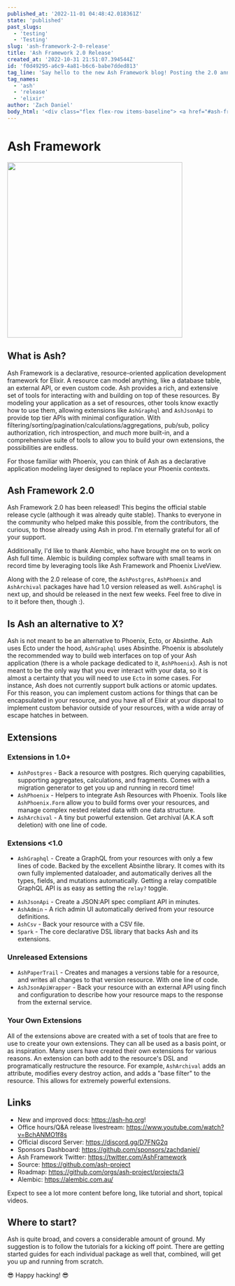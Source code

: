```yaml
---
published_at: '2022-11-01 04:48:42.018361Z'
state: 'published'
past_slugs: 
  - 'testing'
  - 'Testing'
slug: 'ash-framework-2-0-release'
title: 'Ash Framework 2.0 Release'
created_at: '2022-10-31 21:51:07.394544Z'
id: 'f0d49295-a6c9-4a81-b6c6-babe7dded813'
tag_line: 'Say hello to the new Ash Framework blog! Posting the 2.0 announcement for posterity.'
tag_names: 
  - 'ash'
  - 'release'
  - 'elixir'
author: 'Zach Daniel'
body_html: '<div class="flex flex-row items-baseline"> <a href="#ash-framework">  <svg xmlns="http://www.w3.org/2000/svg" class="h-6 w-6" fill="none" viewBox="0 0 24 24" stroke="currentColor" stroke-width="2"> <path stroke-linecap="round" stroke-linejoin="round" d="M13.828 10.172a4 4 0 00-5.656 0l-4 4a4 4 0 105.656 5.656l1.102-1.101m-.758-4.899a4 4 0 005.656 0l4-4a4 4 0 00-5.656-5.656l-1.1 1.1"> </path> </svg> </a>  <h1 id="ash-framework"> Ash Framework  </h1> </div> <div class="w-full flex justify-center"> <img src="/images/ash-logo-side.png" width="400" height="400"/></div> <div class="flex flex-row items-baseline"> <a href="#what-is-ash-">  <svg xmlns="http://www.w3.org/2000/svg" class="h-6 w-6" fill="none" viewBox="0 0 24 24" stroke="currentColor" stroke-width="2"> <path stroke-linecap="round" stroke-linejoin="round" d="M13.828 10.172a4 4 0 00-5.656 0l-4 4a4 4 0 105.656 5.656l1.102-1.101m-.758-4.899a4 4 0 005.656 0l4-4a4 4 0 00-5.656-5.656l-1.1 1.1"> </path> </svg> </a>  <h2 id="what-is-ash-"> What is Ash?  </h2> </div> <p> Ash Framework is a declarative, resource-oriented application development framework for Elixir. A resource can model anything, like a database table, an external API, or even custom code. Ash provides a rich, and extensive set of tools for interacting with and building on top of these resources. By modeling your application as a set of resources, other tools know exactly how to use them, allowing extensions like <code class="inline">AshGraphql</code> and <code class="inline">AshJsonApi</code> to provide top tier APIs with minimal configuration. With filtering/sorting/pagination/calculations/aggregations, pub/sub, policy authorization, rich introspection, and <em>much</em> more built-in, and a comprehensive suite of tools to allow you to build your own extensions, the possibilities are endless. </p> <p> For those familiar with Phoenix, you can think of Ash as a declarative application modeling layer designed to replace your Phoenix contexts.</p> <div class="flex flex-row items-baseline"> <a href="#ash-framework-2-0">  <svg xmlns="http://www.w3.org/2000/svg" class="h-6 w-6" fill="none" viewBox="0 0 24 24" stroke="currentColor" stroke-width="2"> <path stroke-linecap="round" stroke-linejoin="round" d="M13.828 10.172a4 4 0 00-5.656 0l-4 4a4 4 0 105.656 5.656l1.102-1.101m-.758-4.899a4 4 0 005.656 0l4-4a4 4 0 00-5.656-5.656l-1.1 1.1"> </path> </svg> </a>  <h2 id="ash-framework-2-0"> Ash Framework 2.0  </h2> </div> <p> Ash Framework 2.0 has been released! This begins the official stable release cycle (although it was already quite stable). Thanks to everyone in the community who helped make this possible, from the contributors, the curious, to those already using Ash in prod. I’m eternally grateful for all of your support.</p> <p> Additionally, I’d like to thank Alembic, who have brought me on to work on Ash full time. Alembic is building complex software with small teams in record time by leveraging tools like Ash Framework and Phoenix LiveView.</p> <p> Along with the 2.0 release of core, the <code class="inline">AshPostgres</code>, <code class="inline">AshPhoenix</code> and <code class="inline">AshArchival</code> packages have had 1.0 version released as well. <code class="inline">AshGraphql</code> is next up, and should be released in the next few weeks. Feel free to dive in to it before then, though :).</p> <div class="flex flex-row items-baseline"> <a href="#is-ash-an-alternative-to-x-">  <svg xmlns="http://www.w3.org/2000/svg" class="h-6 w-6" fill="none" viewBox="0 0 24 24" stroke="currentColor" stroke-width="2"> <path stroke-linecap="round" stroke-linejoin="round" d="M13.828 10.172a4 4 0 00-5.656 0l-4 4a4 4 0 105.656 5.656l1.102-1.101m-.758-4.899a4 4 0 005.656 0l4-4a4 4 0 00-5.656-5.656l-1.1 1.1"> </path> </svg> </a>  <h2 id="is-ash-an-alternative-to-x-"> Is Ash an alternative to X?  </h2> </div> <p> Ash is not meant to be an alternative to Phoenix, Ecto, or Absinthe. Ash uses Ecto under the hood, <code class="inline">AshGraphql</code> uses Absinthe. Phoenix is absolutely the recommended way to build web interfaces on top of your Ash application (there is a whole package dedicated to it, <code class="inline">AshPhoenix</code>). Ash is not meant to be the only way that you ever interact with your data, so it is almost a certainty that you will need to use <code class="inline">Ecto</code> in some cases. For instance, Ash does not currently support bulk actions or atomic updates. For this reason, you can implement custom actions for things that can be encapsulated in your resource, and you have all of Elixir at your disposal to implement custom behavior outside of your resources, with a wide array of escape hatches in between.</p> <div class="flex flex-row items-baseline"> <a href="#extensions">  <svg xmlns="http://www.w3.org/2000/svg" class="h-6 w-6" fill="none" viewBox="0 0 24 24" stroke="currentColor" stroke-width="2"> <path stroke-linecap="round" stroke-linejoin="round" d="M13.828 10.172a4 4 0 00-5.656 0l-4 4a4 4 0 105.656 5.656l1.102-1.101m-.758-4.899a4 4 0 005.656 0l4-4a4 4 0 00-5.656-5.656l-1.1 1.1"> </path> </svg> </a>  <h2 id="extensions"> Extensions  </h2> </div> <div class="flex flex-row items-baseline"> <a href="#extensions-in-1-0-">  <svg xmlns="http://www.w3.org/2000/svg" class="h-6 w-6" fill="none" viewBox="0 0 24 24" stroke="currentColor" stroke-width="2"> <path stroke-linecap="round" stroke-linejoin="round" d="M13.828 10.172a4 4 0 00-5.656 0l-4 4a4 4 0 105.656 5.656l1.102-1.101m-.758-4.899a4 4 0 005.656 0l4-4a4 4 0 00-5.656-5.656l-1.1 1.1"> </path> </svg> </a>  <h3 id="extensions-in-1-0-"> Extensions in 1.0+  </h3> </div> <ul> <li> <code class="inline">AshPostgres</code> - Back a resource with postgres. Rich querying capabilities, supporting aggregates, calculations, and fragments. Comes with a migration generator to get you up and running in record time!  </li> <li> <code class="inline">AshPhoenix</code> - Helpers to integrate Ash Resources with Phoenix. Tools like <code class="inline">AshPhoenix.Form</code> allow you to build forms over your resources, and manage complex nested related data with one data structure.  </li> <li> <code class="inline">AshArchival</code> - A tiny but powerful extension. Get archival (A.K.A soft deletion) with one line of code.  </li> </ul> <div class="flex flex-row items-baseline"> <a href="#extensions--1-0">  <svg xmlns="http://www.w3.org/2000/svg" class="h-6 w-6" fill="none" viewBox="0 0 24 24" stroke="currentColor" stroke-width="2"> <path stroke-linecap="round" stroke-linejoin="round" d="M13.828 10.172a4 4 0 00-5.656 0l-4 4a4 4 0 105.656 5.656l1.102-1.101m-.758-4.899a4 4 0 005.656 0l4-4a4 4 0 00-5.656-5.656l-1.1 1.1"> </path> </svg> </a>  <h3 id="extensions--1-0"> Extensions &lt;1.0  </h3> </div> <ul> <li> <code class="inline">AshGraphql</code> - Create a GraphQL from your resources with only a few lines of code. Backed by the excellent Absinthe library. It comes with its own fully implemented dataloader, and automatically derives all the types, fields, and mutations automatically. Getting a relay compatible GraphQL API is as easy as setting the <code class="inline">relay?</code> toggle.  </li> </ul> <ul> <li> <code class="inline">AshJsonApi</code> - Create a JSON:API spec compliant API in minutes.  </li> <li> <code class="inline">AshAdmin</code> - A rich admin UI automatically derived from your resource definitions.  </li> <li> <code class="inline">AshCsv</code> - Back your resource with a CSV file.  </li> <li> <code class="inline">Spark</code> - The core declarative DSL library that backs Ash and its extensions.  </li> </ul> <div class="flex flex-row items-baseline"> <a href="#unreleased-extensions">  <svg xmlns="http://www.w3.org/2000/svg" class="h-6 w-6" fill="none" viewBox="0 0 24 24" stroke="currentColor" stroke-width="2"> <path stroke-linecap="round" stroke-linejoin="round" d="M13.828 10.172a4 4 0 00-5.656 0l-4 4a4 4 0 105.656 5.656l1.102-1.101m-.758-4.899a4 4 0 005.656 0l4-4a4 4 0 00-5.656-5.656l-1.1 1.1"> </path> </svg> </a>  <h3 id="unreleased-extensions"> Unreleased Extensions  </h3> </div> <ul> <li> <code class="inline">AshPaperTrail</code> - Creates and manages a versions table for a resource, and writes all changes to that version resource. With one line of code.  </li> <li> <code class="inline">AshJsonApiWrapper</code> - Back your resource with an external API using finch and configuration to describe how your resource maps to the response from the external service.  </li> </ul> <div class="flex flex-row items-baseline"> <a href="#your-own-extensions">  <svg xmlns="http://www.w3.org/2000/svg" class="h-6 w-6" fill="none" viewBox="0 0 24 24" stroke="currentColor" stroke-width="2"> <path stroke-linecap="round" stroke-linejoin="round" d="M13.828 10.172a4 4 0 00-5.656 0l-4 4a4 4 0 105.656 5.656l1.102-1.101m-.758-4.899a4 4 0 005.656 0l4-4a4 4 0 00-5.656-5.656l-1.1 1.1"> </path> </svg> </a>  <h3 id="your-own-extensions"> Your Own Extensions  </h3> </div> <p> All of the extensions above are created with a set of tools that are free to use to create your own extensions. They can all be used as a basis point, or as inspiration. Many users have created their own extensions for various reasons. An extension can both add to the resource’s DSL and programatically restructure the resource. For example, <code class="inline">AshArchival</code> adds an attribute, modifies every destroy action, and adds a “base filter” to the resource. This allows for extremely powerful extensions.</p> <div class="flex flex-row items-baseline"> <a href="#links">  <svg xmlns="http://www.w3.org/2000/svg" class="h-6 w-6" fill="none" viewBox="0 0 24 24" stroke="currentColor" stroke-width="2"> <path stroke-linecap="round" stroke-linejoin="round" d="M13.828 10.172a4 4 0 00-5.656 0l-4 4a4 4 0 105.656 5.656l1.102-1.101m-.758-4.899a4 4 0 005.656 0l4-4a4 4 0 00-5.656-5.656l-1.1 1.1"> </path> </svg> </a>  <h2 id="links"> Links  </h2> </div> <ul> <li> New and improved docs:  <a href="https://ash-hq.org">https://ash-hq.org</a>!  </li> <li> Office hours/Q&amp;A release livestream: <a href="https://www.youtube.com/watch?v=BchANMO1f8s">https://www.youtube.com/watch?v=BchANMO1f8s</a>  </li> <li> Official discord Server: <a href="https://discord.gg/D7FNG2q">https://discord.gg/D7FNG2q</a>  </li> <li> Sponsors Dashboard: <a href="https://github.com/sponsors/zachdaniel/">https://github.com/sponsors/zachdaniel/</a>  </li> <li> Ash Framework Twitter: <a href="https://twitter.com/AshFramework">https://twitter.com/AshFramework</a>  </li> <li> Source: <a href="https://github.com/ash-project">https://github.com/ash-project</a>  </li> <li> Roadmap: <a href="https://github.com/orgs/ash-project/projects/3">https://github.com/orgs/ash-project/projects/3</a>  </li> <li> Alembic: <a href="https://alembic.com.au/">https://alembic.com.au/</a>  </li> </ul> <p> Expect to see a lot more content before long, like tutorial and short, topical videos.</p> <div class="flex flex-row items-baseline"> <a href="#elixir-forum">  <svg xmlns="http://www.w3.org/2000/svg" class="h-6 w-6" fill="none" viewBox="0 0 24 24" stroke="currentColor" stroke-width="2"> <path stroke-linecap="round" stroke-linejoin="round" d="M13.828 10.172a4 4 0 00-5.656 0l-4 4a4 4 0 105.656 5.656l1.102-1.101m-.758-4.899a4 4 0 005.656 0l4-4a4 4 0 00-5.656-5.656l-1.1 1.1"> </path> </svg> </a>  <h2 id="elixir-forum"> Elixir Forum  </h2> </div> <p> Up until now, I haven’t posted much here, and have primarily engaged with the community via twitter and discord. However, if there are users here on the forums who are interested, I’m more than happy to answer questions here. For now, I’ll be subscribed to the #ash tag, so if you use that, I’ll be notified.</p> <div class="flex flex-row items-baseline"> <a href="#where-to-start-">  <svg xmlns="http://www.w3.org/2000/svg" class="h-6 w-6" fill="none" viewBox="0 0 24 24" stroke="currentColor" stroke-width="2"> <path stroke-linecap="round" stroke-linejoin="round" d="M13.828 10.172a4 4 0 00-5.656 0l-4 4a4 4 0 105.656 5.656l1.102-1.101m-.758-4.899a4 4 0 005.656 0l4-4a4 4 0 00-5.656-5.656l-1.1 1.1"> </path> </svg> </a>  <h2 id="where-to-start-"> Where to start?  </h2> </div> <p> Ash is quite broad, and covers a considerable amount of ground. My suggestion is to follow the tutorials for a kicking off point. There are getting started guides for each individual package as well that, combined, will get you up and running from scratch.</p> <p> 😎 Happy hacking! 😎</p>'
---
```

# Ash Framework


<div class="w-full flex justify-center">
  <img src="/images/ash-logo-side.png" width="400" height="400"/>
</div>

## What is Ash? 

Ash Framework is a declarative, resource-oriented application development framework for Elixir. A resource can model anything, like a database table, an external API, or even custom code. Ash provides a rich, and extensive set of tools for interacting with and building on top of these resources. By modeling your application as a set of resources, other tools know exactly how to use them, allowing extensions like `AshGraphql` and `AshJsonApi` to provide top tier APIs with minimal configuration. With filtering/sorting/pagination/calculations/aggregations, pub/sub, policy authorization, rich introspection, and *much* more built-in, and a comprehensive suite of tools to allow you to build your own extensions, the possibilities are endless. 

For those familiar with Phoenix, you can think of Ash as a declarative application modeling layer designed to replace your Phoenix contexts.

## Ash Framework 2.0

Ash Framework 2.0 has been released! This begins the official stable release cycle (although it was already quite stable). Thanks to everyone in the community who helped make this possible, from the contributors, the curious, to those already using Ash in prod. I'm eternally grateful for all of your support.

Additionally, I'd like to thank Alembic, who have brought me on to work on Ash full time. Alembic is building complex software with small teams in record time by leveraging tools like Ash Framework and Phoenix LiveView.

Along with the 2.0 release of core, the `AshPostgres`, `AshPhoenix` and `AshArchival` packages have had 1.0 version released as well. `AshGraphql` is next up, and should be released in the next few weeks. Feel free to dive in to it before then, though :).

## Is Ash an alternative to X?

Ash is not meant to be an alternative to Phoenix, Ecto, or Absinthe. Ash uses Ecto under the hood, `AshGraphql` uses Absinthe. Phoenix is absolutely the recommended way to build web interfaces on top of your Ash application (there is a whole package dedicated to it, `AshPhoenix`). Ash is not meant to be the only way that you ever interact with your data, so it is almost a certainty that you will need to use `Ecto` in some cases. For instance, Ash does not currently support bulk actions or atomic updates. For this reason, you can implement custom actions for things that can be encapsulated in your resource, and you have all of Elixir at your disposal to implement custom behavior outside of your resources, with a wide array of escape hatches in between.

## Extensions

### Extensions in 1.0+

- `AshPostgres` - Back a resource with postgres. Rich querying capabilities, supporting aggregates, calculations, and fragments. Comes with a migration generator to get you up and running in record time!
- `AshPhoenix` - Helpers to integrate Ash Resources with Phoenix. Tools like `AshPhoenix.Form` allow you to build forms over your resources, and manage complex nested related data with one data structure.
- `AshArchival` - A tiny but powerful extension. Get archival (A.K.A soft deletion) with one line of code.

### Extensions <1.0

* `AshGraphql` - Create a GraphQL from your resources with only a few lines of code. Backed by the excellent Absinthe library. It comes with its own fully implemented dataloader, and automatically derives all the types, fields, and mutations automatically. Getting a relay compatible GraphQL API is as easy as setting the `relay?` toggle.
- `AshJsonApi` - Create a JSON:API spec compliant API in minutes.
- `AshAdmin` - A rich admin UI automatically derived from your resource definitions.
- `AshCsv` - Back your resource with a CSV file.
- `Spark` - The core declarative DSL library that backs Ash and its extensions.

### Unreleased Extensions

- `AshPaperTrail` - Creates and manages a versions table for a resource, and writes all changes to that version resource. With one line of code.
- `AshJsonApiWrapper` - Back your resource with an external API using finch and configuration to describe how your resource maps to the response from the external service.

### Your Own Extensions

All of the extensions above are created with a set of tools that are free to use to create your own extensions. They can all be used as a basis point, or as inspiration. Many users have created their own extensions for various reasons. An extension can both add to the resource's DSL and programatically restructure the resource. For example, `AshArchival` adds an attribute, modifies every destroy action, and adds a "base filter" to the resource. This allows for extremely powerful extensions.


## Links

* New and improved docs:  https://ash-hq.org!
* Office hours/Q&A release livestream: https://www.youtube.com/watch?v=BchANMO1f8s
* Official discord Server: https://discord.gg/D7FNG2q
* Sponsors Dashboard: https://github.com/sponsors/zachdaniel/
* Ash Framework Twitter: https://twitter.com/AshFramework
* Source: https://github.com/ash-project
* Roadmap: https://github.com/orgs/ash-project/projects/3
* Alembic: https://alembic.com.au/

Expect to see a lot more content before long, like tutorial and short, topical videos.

## Where to start?

Ash is quite broad, and covers a considerable amount of ground. My suggestion is to follow the tutorials for a kicking off point. There are getting started guides for each individual package as well that, combined, will get you up and running from scratch.

😎 Happy hacking! 😎
